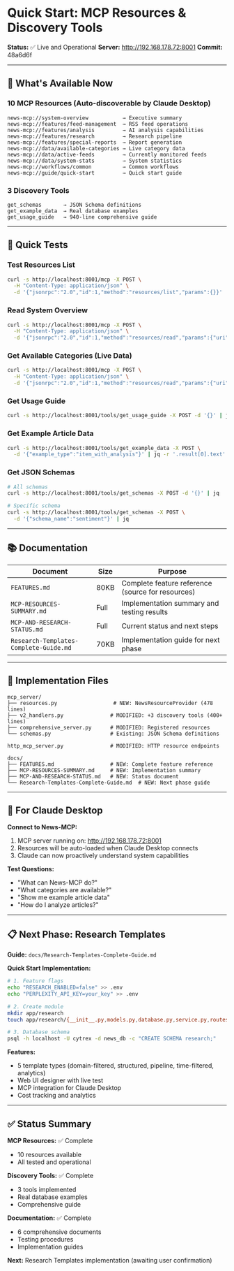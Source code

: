 # Quick Start: MCP Resources & Discovery Tools

**Status:** ✅ Live and Operational
**Server:** http://192.168.178.72:8001
**Commit:** 48a6d6f

---

## 🚀 What's Available Now

### 10 MCP Resources (Auto-discoverable by Claude Desktop)

```
news-mcp://system-overview           → Executive summary
news-mcp://features/feed-management  → RSS feed operations
news-mcp://features/analysis         → AI analysis capabilities
news-mcp://features/research         → Research pipeline
news-mcp://features/special-reports  → Report generation
news-mcp://data/available-categories → Live category data
news-mcp://data/active-feeds         → Currently monitored feeds
news-mcp://data/system-stats         → System statistics
news-mcp://workflows/common          → Common workflows
news-mcp://guide/quick-start         → Quick start guide
```

### 3 Discovery Tools

```
get_schemas       → JSON Schema definitions
get_example_data  → Real database examples
get_usage_guide   → 940-line comprehensive guide
```

---

## 🧪 Quick Tests

### Test Resources List
```bash
curl -s http://localhost:8001/mcp -X POST \
  -H "Content-Type: application/json" \
  -d '{"jsonrpc":"2.0","id":1,"method":"resources/list","params":{}}' | jq
```

### Read System Overview
```bash
curl -s http://localhost:8001/mcp -X POST \
  -H "Content-Type: application/json" \
  -d '{"jsonrpc":"2.0","id":1,"method":"resources/read","params":{"uri":"news-mcp://system-overview"}}' | jq -r '.result.contents[0].text'
```

### Get Available Categories (Live Data)
```bash
curl -s http://localhost:8001/mcp -X POST \
  -H "Content-Type: application/json" \
  -d '{"jsonrpc":"2.0","id":1,"method":"resources/read","params":{"uri":"news-mcp://data/available-categories"}}' | jq -r '.result.contents[0].text'
```

### Get Usage Guide
```bash
curl -s http://localhost:8001/tools/get_usage_guide -X POST -d '{}' | jq -r '.result[0].text'
```

### Get Example Article Data
```bash
curl -s http://localhost:8001/tools/get_example_data -X POST \
  -d '{"example_type":"item_with_analysis"}' | jq -r '.result[0].text'
```

### Get JSON Schemas
```bash
# All schemas
curl -s http://localhost:8001/tools/get_schemas -X POST -d '{}' | jq

# Specific schema
curl -s http://localhost:8001/tools/get_schemas -X POST \
  -d '{"schema_name":"sentiment"}' | jq
```

---

## 📚 Documentation

| Document | Size | Purpose |
|----------|------|---------|
| `FEATURES.md` | 80KB | Complete feature reference (source for resources) |
| `MCP-RESOURCES-SUMMARY.md` | Full | Implementation summary and testing results |
| `MCP-AND-RESEARCH-STATUS.md` | Full | Current status and next steps |
| `Research-Templates-Complete-Guide.md` | 70KB | Implementation guide for next phase |

---

## 🔧 Implementation Files

```
mcp_server/
├── resources.py                  # NEW: NewsResourceProvider (478 lines)
├── v2_handlers.py               # MODIFIED: +3 discovery tools (400+ lines)
├── comprehensive_server.py      # MODIFIED: Registered resources
└── schemas.py                   # Existing: JSON Schema definitions

http_mcp_server.py               # MODIFIED: HTTP resource endpoints

docs/
├── FEATURES.md                  # NEW: Complete feature reference
├── MCP-RESOURCES-SUMMARY.md     # NEW: Implementation summary
├── MCP-AND-RESEARCH-STATUS.md   # NEW: Status document
└── Research-Templates-Complete-Guide.md  # NEW: Next phase guide
```

---

## 🎯 For Claude Desktop

**Connect to News-MCP:**
1. MCP server running on: http://192.168.178.72:8001
2. Resources will be auto-loaded when Claude Desktop connects
3. Claude can now proactively understand system capabilities

**Test Questions:**
- "What can News-MCP do?"
- "What categories are available?"
- "Show me example article data"
- "How do I analyze articles?"

---

## 📋 Next Phase: Research Templates

**Guide:** `docs/Research-Templates-Complete-Guide.md`

**Quick Start Implementation:**
```bash
# 1. Feature flags
echo "RESEARCH_ENABLED=false" >> .env
echo "PERPLEXITY_API_KEY=your_key" >> .env

# 2. Create module
mkdir app/research
touch app/research/{__init__.py,models.py,database.py,service.py,routes.py,views.py}

# 3. Database schema
psql -h localhost -U cytrex -d news_db -c "CREATE SCHEMA research;"
```

**Features:**
- 5 template types (domain-filtered, structured, pipeline, time-filtered, analytics)
- Web UI designer with live test
- MCP integration for Claude Desktop
- Cost tracking and analytics

---

## ✅ Status Summary

**MCP Resources:** ✅ Complete
- 10 resources available
- All tested and operational

**Discovery Tools:** ✅ Complete
- 3 tools implemented
- Real database examples
- Comprehensive guide

**Documentation:** ✅ Complete
- 6 comprehensive documents
- Testing procedures
- Implementation guides

**Next:** Research Templates implementation (awaiting user confirmation)
